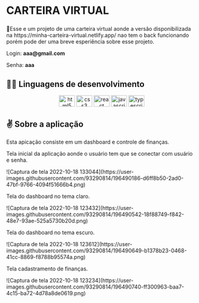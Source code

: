<h1>CARTEIRA VIRTUAL</<h1>
  
 ###

<p>🏅Esse e um projeto de uma carteira virtual aonde a versão disponibilizada na https://minha-carteira-virtual.netlify.app/ nao tem o back funcionando porém pode der uma breve esperiência sobre esse projeto.</p>
<p>Login: <strong>aaa@gmail.com</strong></p>
<p>Senha: <strong>aaa</strong><//p>


## 🧑‍💻 Linguagens de desenvolvimento

<div align="center">
  <img src="https://cdn.jsdelivr.net/gh/devicons/devicon/icons/html5/html5-original.svg" height="30" width="42" alt="html5 logo"  />
  <img src="https://cdn.jsdelivr.net/gh/devicons/devicon/icons/css3/css3-original.svg" height="30" width="42" alt="css3 logo"  />
  <img src="https://cdn.jsdelivr.net/gh/devicons/devicon/icons/react/react-original.svg" height="30" width="42" alt="react logo"  />
  <img src="https://cdn.jsdelivr.net/gh/devicons/devicon/icons/javascript/javascript-original.svg" height="30" width="42" alt="javascript logo"  />
  <img src="https://cdn.jsdelivr.net/gh/devicons/devicon/icons/typescript/typescript-plain.svg" height="30" width="42" alt="typescript logo"  />
</div>

## ✌️ Sobre a aplicação

<p>Esta apicação consiste em um dashboard e controle de finanças.</p>

<p>Tela inicial da aplicação aonde o usuário tem que se conectar com usuário e senha.</p>
![Captura de tela 2022-10-18 133044](https://user-images.githubusercontent.com/93290814/196490186-d6ff8b50-2ad0-47bf-9766-4094f51666b4.png)
<p>Tela do dashboard no tema claro.</p>
![Captura de tela 2022-10-18 123432](https://user-images.githubusercontent.com/93290814/196490542-18f88749-f842-48e7-93ae-525a5730b20d.png)
<p>Tela do dashboard no tema escuro.</p>
![Captura de tela 2022-10-18 123612](https://user-images.githubusercontent.com/93290814/196490649-b1378b23-0468-41cc-8869-f8788b95574a.png)
<p>Tela cadastramento de finanças.</p>
![Captura de tela 2022-10-18 123234](https://user-images.githubusercontent.com/93290814/196490740-ff300963-baa7-4c15-ba72-4d78a8de0619.png)
